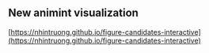 ## New animint visualization
[https://nhintruong.github.io/figure-candidates-interactive](https://nhintruong.github.io/figure-candidates-interactive)

